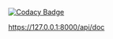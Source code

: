 [![Codacy Badge](https://app.codacy.com/project/badge/Grade/f79977f0be224d39a185a66e6b318ec3)](https://www.codacy.com/gh/lauralazzaro/p7-bilemo/dashboard?utm_source=github.com&amp;utm_medium=referral&amp;utm_content=lauralazzaro/p7-bilemo&amp;utm_campaign=Badge_Grade)


https://127.0.0.1:8000/api/doc
